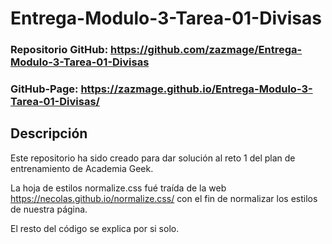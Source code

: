 # Entrega-Modulo-3-Tarea-01-Divisas

### Repositorio GitHub: https://github.com/zazmage/Entrega-Modulo-3-Tarea-01-Divisas

### GitHub-Page: https://zazmage.github.io/Entrega-Modulo-3-Tarea-01-Divisas/

## Descripción

Este repositorio ha sido creado para dar solución al reto 1 del plan de entrenamiento de Academia Geek.

La hoja de estilos normalize.css fué traída de la web https://necolas.github.io/normalize.css/ con el fin de normalizar los estilos de nuestra página.

El resto del código se explica por si solo.
